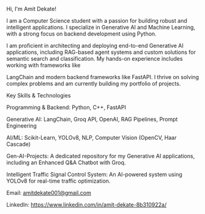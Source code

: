 Hi, I'm Amit Dekate!

I am a Computer Science student with a passion for building robust and intelligent applications. I specialize in Generative AI and Machine Learning, with a strong focus on backend development using Python.





I am proficient in architecting and deploying end-to-end Generative AI applications, including RAG-based agent systems and custom solutions for semantic search and classification. My hands-on experience includes working with frameworks like 


LangChain and modern backend frameworks like FastAPI. I thrive on solving complex problems and am currently building my portfolio of projects.

Key Skills & Technologies


Programming & Backend: Python, C++, FastAPI

Generative AI: LangChain, Groq API, OpenAI, RAG Pipelines, Prompt Engineering


AI/ML: Scikit-Learn, YOLOv8, NLP, Computer Vision (OpenCV, Haar Cascade) 



Gen-AI-Projects: A dedicated repository for my Generative AI applications, including an Enhanced Q&A Chatbot with Groq.


Intelligent Traffic Signal Control System: An AI-powered system using YOLOv8 for real-time traffic optimization. 


Email: amitdekate001@gmail.com 

LinkedIn: https://www.linkedin.com/in/amit-dekate-8b310922a/

